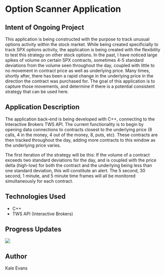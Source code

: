 # Option Scanner Application

## Intent of Ongoing Project
This application is being constructed with the purpose to track unusual options activity within the stock market. While being created 
specificially to track SPX options activity, the application is being created with the flexibility to test this strategy on other 
stock options. In the past, I have noticed large spikes of volume on certain SPX contracts, sometimes 4-5 standard deviations from the 
volume seen throughout the day, coupled with little to no movement in contract price as well as underlying price. Many times, shortly 
after, there has been a rapid change in the underlying price in the direction the contract was purchased for. The goal of this 
application is to capture those movements, and determine if there is a potential consistent strategy that can be used here.

## Application Description
The application back-end is being developed with C++, connecting to the Interactive Brokers TWS API. The current functionality is to 
begin by opening data connections to contracts closest to the underlying price (8 calls, 4 in the money, 4 out of the money, 8, puts, etc).
These contracts are then tracked throughout the day, adding more contracts to this window as the underlying price varies. 

The first iteration of the strategy will be this: If the volume of a contract exceeds two standard deviations for the day, and is coupled
with the price delta (high-low) for both the contract and the underlying being less than one standard deviation, this will constitute
an alert. The 5 second, 30 second, 1 minute, and 5 minute time frames will all be monitored simultaneously for each contract.

## Technologies Used
* C++
* TWS API (Interactive Brokers)

## Progress Updates
<img src="./assets/TerminalOutput1.jpg" />

## Author
Kale Evans